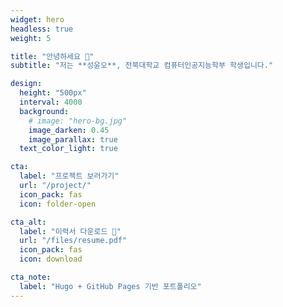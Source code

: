 ```yaml
---
widget: hero
headless: true
weight: 5

title: "안녕하세요 👋"
subtitle: "저는 **성윤오**, 전북대학교 컴퓨터인공지능학부 학생입니다."

design:
  height: "500px"
  interval: 4000
  background:
    # image: "hero-bg.jpg"
    image_darken: 0.45
    image_parallax: true
  text_color_light: true

cta:
  label: "프로젝트 보러가기"
  url: "/project/"
  icon_pack: fas
  icon: folder-open

cta_alt:
  label: "이력서 다운로드 📄"
  url: "/files/resume.pdf"
  icon_pack: fas
  icon: download

cta_note:
  label: "Hugo + GitHub Pages 기반 포트폴리오"
---
```

